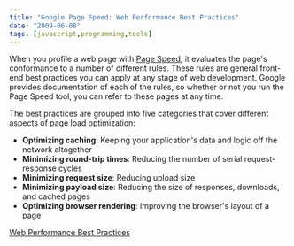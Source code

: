 ```yaml
---
title: "Google Page Speed: Web Performance Best Practices"
date: "2009-06-08"
tags: [javascript,programming,tools]
---
```


When you profile a web page with [Page Speed](http://code.google.com/intl/fi-FI/speed/page-speed/docs/rules_intro.html), it evaluates the page's conformance to a number of different rules. These rules are general front-end best practices you can apply at any stage of web development. Google provides documentation of each of the rules, so whether or not you run the Page Speed tool, you can refer to these pages at any time.

The best practices are grouped into five categories that cover different aspects of page load optimization:

- **Optimizing caching**: Keeping your application's data and logic off the network altogether
- **Minimizing round-trip times**: Reducing the number of serial request-response cycles
- **Minimizing request size**: Reducing upload size
- **Minimizing payload size**: Reducing the size of responses, downloads, and cached pages
- **Optimizing browser rendering**: Improving the browser's layout of a page

[Web Performance Best Practices](http://code.google.com/intl/fi-FI/speed/page-speed/docs/rules_intro.html)
